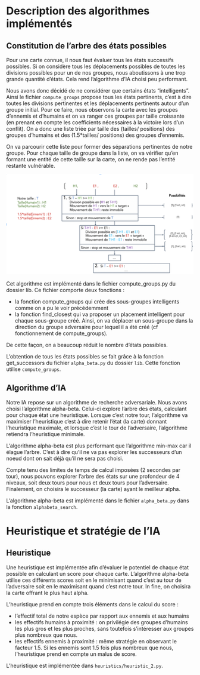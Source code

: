 # Description des algorithmes implémentés

## Constitution de l’arbre des états possibles

Pour une carte connue, il nous faut évaluer tous les états successifs possibles. Si on considère tous les déplacements
possibles de toutes les divisions possibles pour un de nos groupes, nous aboutissons à une trop grande quantité d’états.
Cela rend l’algorithme d’IA choisi peu performant.

Nous avons donc décidé de ne considérer que certains états “intelligents”. Ainsi le fichier `compute_groups` propose tous
les états pertinents, c’est à dire toutes les divisions pertinentes et les déplacements pertinents autour d’un groupe
initial. Pour ce faire, nous observons la carte avec les groupes d’ennemis et d’humains et on va ranger ces groupes par
taille croissante (en prenant en compte les coefficients nécessaires à la victoire lors d’un conflit). On a donc une
liste triée par taille des (tailles/ positions) des groupes d’humains et des (1.5*tailles/ positions) des groupes
d’ennemis.

On va parcourir cette liste pour former des séparations pertinentes de notre groupe. Pour chaque taille de groupe dans
la liste, on va vérifier qu’en formant une entité de cette taille sur la carte, on ne rende pas l’entité restante
vulnérable.

![Schema](images/schema.png)

Cet algorithme est implémenté dans le fichier compute_groups.py du dossier lib. Ce fichier comporte deux fonctions :
- la fonction compute_groups qui crée des sous-groupes intelligents comme on a pu le voir précédemment
- la fonction find_closest qui va proposer un placement intelligent pour chaque sous-groupe créé. Ainsi, on va déplacer
un sous-groupe dans la direction du groupe adversaire pour lequel il a été créé (cf fonctionnement de compute_groups).

De cette façon, on a beaucoup réduit le nombre d’états possibles.

L’obtention de tous les états possibles se fait grâce à la fonction get_successors du fichier `alpha_beta.py` du dossier
`lib`. Cette fonction utilise `compute_groups`.



## Algorithme d’IA


Notre IA repose sur un algorithme de recherche adversariale. Nous avons choisi l’algorithme alpha-beta.
Celui-ci explore l’arbre des états, calculant pour chaque état une heuristique. Lorsque c’est notre tour,
l’algorithme va maximiser l’heuristique c’est à dire retenir l’état (la carte) donnant l’heuristique maximale,
et lorsque c’est le tour de l’adversaire, l’algorithme retiendra l’heuristique minimale.

L’algorithme alpha-beta est plus performant que l’algorithme min-max car il élague l’arbre. C’est à dire qu’il ne va
pas explorer les successeurs d’un noeud dont on sait déjà qu’il ne sera pas choisi.

Compte tenu des limites de temps de calcul imposées (2 secondes par tour), nous pouvons explorer l’arbre des états sur
une profondeur de 4 niveaux, soit deux tours pour nous et deux tours pour l’adversaire.
Finalement, on choisira le successeur (la carte) ayant le meilleur alpha.

L’algorithme alpha-beta est implémenté dans le fichier `alpha_beta.py` dans la fonction `alphabeta_search`.


# Heuristique et stratégie de l’IA

## Heuristique

Une heuristique est implémentée afin d’évaluer le potentiel de chaque état possible en calculant un score pour chaque
carte. L’algorithme alpha-beta utilise ces différents scores soit en le minimisant quand c’est au tour de l’adversaire
soit en le maximisant quand c’est notre tour. In fine, on choisira la carte offrant le plus haut alpha.

L’heuristique prend en compte trois éléments dans le calcul du score :
- l’effectif total de notre espèce par rapport aux ennemis et aux humains
- les effectifs humains à proximité : on privilégie des groupes d’humains les plus gros et les plus proches,
sans toutefois s’intéresser aux groupes plus nombreux que nous.
- les effectifs ennemis à proximité : même stratégie en observant le facteur 1.5. Si les ennemis sont 1.5 fois plus
nombreux que nous, l’heuristique prend en compte un malus de score.

L’heuristique est implémentée dans `heuristics/heuristic_2.py`.
